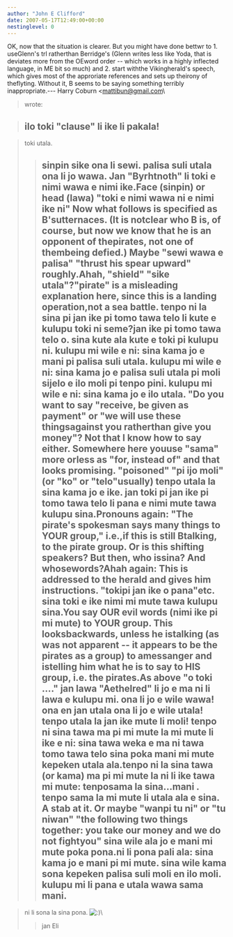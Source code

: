 ```yaml
---
author: "John E Clifford"
date: 2007-05-17T12:49:00+00:00
nestinglevel: 0
---
```

OK, now that the situation is clearer. But you might have done bettwr to 1. useGlenn's trl ratherthan Berridge's (Glenn writes less like Yoda, that is deviates more from the OEword order --
which works in a highly inflected language, in ME bit so much) and 2. start withthe Vikingherald's speech, which gives most of the approriate references and sets up theirony of theflyting. Without it, B seems to be saying something terribly inappropriate.---
 Harry Coburn <[mattibun@gmail.com](mailto://mattibun@gmail.com)\
> wrote:

> ilo toki "clause" li ike li pakala!
> ---------------------------------------------

> toki utala.
>> sinpin sike ona li sewi. palisa suli utala ona li jo wawa. Jan
> "Byrhtnoth" li toki e nimi wawa e nimi ike.Face (sinpin) or head (lawa)
>"toki e nimi wawa ni e nimi ike ni" Now what follows is specified as B'sutternaces. (It is notclear who B is, of course, but now we know that he is an opponent of thepirates, not one of thembeing defied.) Maybe "sewi wawa e palisa" "thrust his spear upward" roughly.Ahah, "shield" "sike utala"?"pirate" is a misleading explanation here, since this is a landing operation,not a sea battle.
> tenpo ni la sina pi jan ike pi tomo tawa telo li kute e kulupu toki ni seme?jan ike pi tomo tawa telo o. sina kute ala kute e toki pi kulupu ni.
> kulupu mi wile e ni: sina kama jo e mani pi palisa suli utala.
> kulupu mi wile e ni: sina kama jo e palisa suli utala pi moli sijelo e
> ilo moli pi tenpo pini.
> kulupu mi wile e ni: sina kama jo e ilo utala. "Do you want to say "receive, be given as payment" or "we will use these thingsagainst you ratherthan give you money"? Not that I know how to say either. Somewhere here youuse "sama" more orless as "for, instead of" and that looks promising. "poisoned" "pi ijo moli"(or "ko" or "telo"usually)
> tenpo utala la sina kama jo e ike.
>> jan toki pi jan ike pi tomo tawa telo li pana e nimi mute tawa kulupu sina.Pronouns again: "The pirate's spokesman says many things to YOUR group," i.e.,if this is still Btalking, to the pirate group. Or is this shifting speakers? But then, who issina? And whosewords?Ahah again: This is addressed to the herald and gives him instructions. "tokipi jan ike o pana"etc.
> sina toki e ike nimi mi mute tawa kulupu sina.You say OUR evil words (nimi ike pi mi mute) to YOUR group. This looksbackwards, unless he istalking (as was not apparent --
 it appears to be the pirates as a group) to amessanger and istelling him what he is to say to HIS group, i.e. the pirates.As above "o toki ...."
> jan lawa "Aethelred" li jo e ma ni li lawa e kulupu mi.
> ona li jo e wile wawa!
> ona en jan utala ona li jo e wile utala!
>> tenpo utala la jan ike mute li moli!
>> tenpo ni sina tawa ma pi mi mute la mi mute li ike e ni: sina tawa
> weka e ma ni tawa tomo tawa telo sina poka mani mi mute kepeken utala
> ala.tenpo ni la sina tawa (or kama) ma pi mi mute la ni li ike tawa mi mute: tenposama la sina...mani . tenpo sama la mi mute li utala ala e sina. A stab at it. Or maybe "wanpi tu ni" or "tu niwan" "the following two things together: you take our money and we do not fightyou"
> sina wile ala jo e mani mi mute poka pona.ni li pona pali ala: sina kama jo e mani pi mi mute.
> sina wile kama sona kepeken palisa suli moli en ilo moli.
> kulupu mi li pana e utala wawa sama mani.
>> ----------------------------------

> ni li sona la sina pona. ![:)](images/smilies/icon_e_smile.gif "Smile")\
>> jan Eli
>